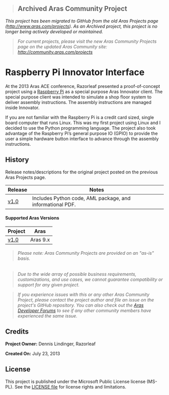 >## Archived Aras Community Project
*This project has been migrated to GitHub from the old Aras Projects page (http://www.aras.com/projects). As an Archived project, this project is no longer being actively developed or maintained.*

>*For current projects, please visit the new Aras Community Projects page on the updated Aras Community site: http://community.aras.com/projects*

# Raspberry Pi Innovator Interface

At the 2013 Aras ACE conference, Razorleaf presented a proof-of-concept project using a [Raspberry Pi](http://www.raspberrypi.org/) as a special purpose Aras Innovator client. The special purpose client was intended to simulate a shop floor system to deliver assembly instructions. The assembly instructions are managed inside Innovator.

If you are not familiar with the Raspberry Pi is a credit card sized, single board computer that runs Linux. This was my first project using Linux and I decided to use the Python programming language. The project also took advantage of the Raspberry Pi’s general purpose IO (GPIO) to provide the user a simple hardware button interface to advance through the assembly instructions.

## History

Release notes/descriptions for the original project posted on the previous Aras Projects page.

Release | Notes
--------|--------
[v1.0](https://github.com/ArasLabs/innovator-on-raspberry-pi/releases/tag/v1.0) | Includes Python code, AML package, and informational PDF.

#### Supported Aras Versions

Project | Aras
--------|------
[v1.0](https://github.com/ArasLabs/innovator-on-raspberry-pi/releases/tag/v1.0) | Aras 9.x

> ###### *Please note: Aras Community Projects are provided on an "as-is" basis.*

>*Due to the wide array of possible business requirements, customizations, and use cases, we cannot guarantee compatibility or support for any given project.*

>*If you experience issues with this or any other Aras Community Project, please contact the project author and file an issue on the project's GitHub repository. You can also check out the [Aras Developer Forums](http://community.aras.com/forums/) to see if any other community members have experienced the same issue.*

## Credits

**Project Owner:** Dennis Lindinger, Razorleaf

**Created On:** July 23, 2013

## License

This project is published under the Microsoft Public License license (MS-PL). See the [LICENSE file](./LICENSE.md) for license rights and limitations.
